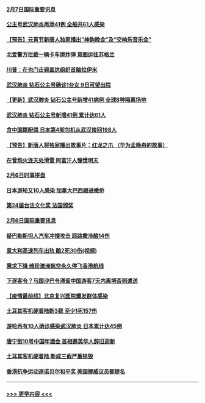 #### [2月7日国际重要讯息](../pages/prog202/a102771747.md?t=02072144) 
#### [公主号武汉肺炎再添41例 全船共61人感染](../pages/prog202/a102771703.md?t=02072144) 
#### [【预告】元宵节新唐人独家播出“神韵晚会”及“交响乐音乐会”](../pages/prog202/a102767674.md?t=02072144) 
#### [北爱警方拦截一辆卡车绑炸弹 意图运往苏格兰](../pages/prog202/a102771609.md?t=02072144) 
#### [川普：在也门击毙盖达组织首脑拉伊米](../pages/prog202/a102771528.md?t=02072144) 
#### [武汉肺炎 钻石公主号确诊1台女 9日可望出院](../pages/prog202/a102771518.md?t=02072144) 
#### [【更新】武汉肺炎 钻石公主号新增41病例 全球8种隔离场地](../pages/prog202/a102770740.md?t=02072144) 
#### [武汉肺炎 钻石公主号新增41例 累计达61人](../pages/prog202/a102771486.md?t=02072144) 
#### [含中国籍配偶 日本第4架包机从武汉接回198人](../pages/prog202/a102771472.md?t=02072144) 
#### [【预告】新唐人将独家播出故事片：红龙之爪 （华为孟晚舟的故事）](../pages/prog202/a102767728.md?t=02072144) 
#### [在曾炮火连天处滑雪 阿富汗人憧憬明天](../pages/prog202/a102771290.md?t=02072144) 
#### [2月6日时事拼盘](../pages/prog202/a102771225.md?t=02072144) 
#### [日本游轮又10人感染 加拿大巴西跟进撤侨](../pages/prog202/a102771084.md?t=02072144) 
#### [第24届台法文化奖 法国颁奖](../pages/prog202/a102771032.md?t=02072144) 
#### [2月6日国际重要讯息](../pages/prog202/a102770794.md?t=02072144) 
#### [疑巴勒斯坦人汽车冲撞攻击 耶路撒冷酿14伤](../pages/prog202/a102770586.md?t=02072144) 
#### [意大利高速列车出轨 酿2死30伤(视频)](../pages/prog202/a102770762.md?t=02072144) 
#### [需求下降 维珍澳洲航空永久停飞香港航线](../pages/prog202/a102770751.md?t=02072144) 
#### [下逐客令？马国沙巴令滞留中国游客7天内离境否则遣送](../pages/prog202/a102770640.md?t=02072144) 
#### [【疫情最前线】北京复兴医院爆发群体感染](../pages/prog202/a102770602.md?t=02072144) 
#### [土耳其客机硬着陆断3截 至少1死157伤](../pages/prog202/a102770508.md?t=02072144) 
#### [游轮再有10人确诊感染武汉肺炎 日本累计达45例](../pages/prog202/a102770476.md?t=02072144) 
#### [唐宁街10号中国年酒会 首相邀英华人辞旧迎新](../pages/prog202/a102770458.md?t=02072144) 
#### [土耳其客机硬着陆 断成三截严重损毁](../pages/prog202/a102770239.md?t=02072144) 
#### [香港抗争运动逐诺贝尔和平奖 美国挪威议员都提名](../pages/prog202/a102770390.md?t=02072144) 

----
#### [ >>> 更早内容 <<< ](../indexes/prog202-earlier.md)
